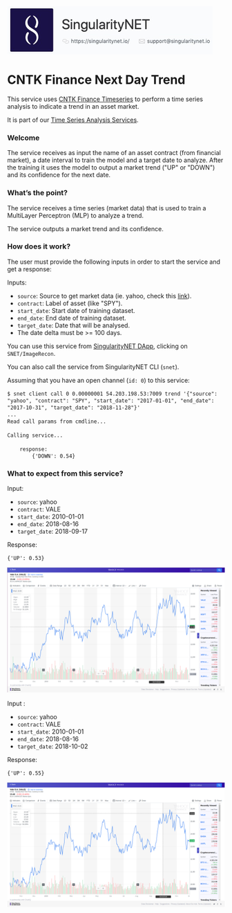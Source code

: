 [issue-template]: ../../../issues/new?template=BUG_REPORT.md
[feature-template]: ../../../issues/new?template=FEATURE_REQUEST.md

![singnetlogo](../../assets/singnet-logo.jpg?raw=true 'SingularityNET')

# CNTK Finance Next Day Trend

This service uses [CNTK Finance Timeseries](https://github.com/Microsoft/CNTK/blob/master/Tutorials/CNTK_104_Finance_Timeseries_Basic_with_Pandas_Numpy.ipynb) 
to perform a time series analysis to indicate a trend in an asset market.

It is part of our [Time Series Analysis Services](https://github.com/singnet/time-series-analysis).

### Welcome

The service receives as input the name of an asset contract (from financial market), a date interval to train the model and a 
target date to analyze. After the training it uses the model to output a market trend ("UP" or "DOWN")
 and its confidence for the next date.

### What’s the point?

The service receives a time series (market data) that is used to train a MultiLayer Perceptron (MLP) to analyze a trend.

The service outputs a market trend and its confidence.

### How does it work?

The user must provide the following inputs in order to start the service and get a response:

Inputs:
  - `source`: Source to get market data (ie. yahoo, check this [link](https://github.com/pydata/pandas-datareader/blob/master/pandas_datareader/data.py#L306)).
  - `contract`: Label of asset (like "SPY").
  - `start_date`: Start date of training dataset.
  - `end_date`: End date of training dataset.
  - `target_date`: Date that will be analysed.
  - The date delta must be >= 100 days.

You can use this service from [SingularityNET DApp](http://alpha.singularitynet.io/), clicking on `SNET/ImageRecon`.

You can also call the service from SingularityNET CLI (`snet`).

Assuming that you have an open channel (`id: 0`) to this service:

```
$ snet client call 0 0.00000001 54.203.198.53:7009 trend '{"source": "yahoo", "contract": "SPY", "start_date": "2017-01-01", "end_date": "2017-10-31", "target_date": "2018-11-28"}'
...
Read call params from cmdline...

Calling service...

    response:
        {'DOWN': 0.54}
```

### What to expect from this service?

Input:

  - `source`: yahoo
  - `contract`: VALE
  - `start_date`: 2010-01-01
  - `end_date`: 2018-08-16
  - `target_date`: 2018-09-17

Response:

```
{'UP': 0.53}
```

![chart_vale_1](../../assets/users_guide/chart_1.png 'Chart_VALE')

Input :

  - `source`: yahoo
  - `contract`: VALE
  - `start_date`: 2010-01-01
  - `end_date`: 2018-08-16
  - `target_date`: 2018-10-02

Response:

```
{'UP': 0.55}
```

![chart_vale_2](../../assets/users_guide/chart_2.png 'Chart_VALE_2')